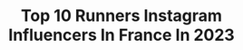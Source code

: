 ---
title: Top 10 Runners Instagram Influencers In France In 2023
description: >-
  Find top runners Instagram influencers in France in 2023. Most popular hashtags: #trailrunning #running #trail.
platform: Instagram
hits: 170
text_top: Analyze the best Instagram influencers on inBeat.
text_bottom: Our database holds 170 Instagram influencers like this in France for you to connect with.
profiles:
  - username: "sarahonthegoo"
    fullname: >-
      Sarah G. Francis
    bio: >-
      ⚙️ Electromechanical Engineer 🏍 Biker 🚎 VW Community 🧗‍♀️ Climber 🏊🏼‍♀️ Swimmer 🏃🏼‍♀️ Runner 🏕 Dite Ourson Complaisant☩ 🇱🇧 Dream it. Plan it. Do it.
    location: "France"
    followers: 2599
    engagement: 2883
    commentsToLikes: 0.151377
    id: ckf5vgt9dojx60j2308y28xod
    verified: false
    hashtags: "#campfire, #lakeview, #mountainviews, #sunsetrays"
  - username: "icekream"
    fullname: >-
      icekream
    bio: >-
      WATCH MY NEW VIDEO ‘RUNNERS PACE’ OUT NOW 🏃🏿‍♂️🏃🏻🏃🏽‍♀️🏃🏼‍♀️🏃🏾🏃🏾‍♀️🥶
    location: "France"
    followers: 6469
    engagement: 810
    commentsToLikes: 0.156776
    id: ck6ty7xic264j0j71n6yhmm26
    verified: false
    hashtags: "#georgefloyd, #blm, #icekream, #mosella"
  - username: "frangibar"
    fullname: >-
      Fran / Ultra Runner
    bio: >-
      Ultra Runner 🏃‍♀️Traveller Mom x 5- Sitges🇪🇸 ❤️💍@ian.morgan 🔸17 Ultras +50 🔸30 Countries ✈️ @mujeresalcerro @ultraxco @sequentworld
    location: "France"
    followers: 50714
    engagement: 419
    commentsToLikes: 0.086313
    id: ck0vxa36mxwuk0i19humtavmp
    verified: false
    hashtags: "#amocorrer, #compressport, #runninggirl, #sitgesanytime"
  - username: "math_uwg"
    fullname: >-
      ᴍᴀᴛʜ 🦂
    bio: >-
      30 | Trail Runner 🏔 📍#Marseille ☀️ 🔶 Strava : Math Upperwestguys Contact : leglise.mathieu@gmail.com Founder of @upperwestguys 💯
    location: "France"
    followers: 25296
    engagement: 878
    commentsToLikes: 0.004838
    id: ck8t61e7zbw8l0j78wod41y9o
    verified: false
    hashtags: "#men, #marseille, #outfit, #running"
  - username: "morganesoucramanienoff"
    fullname: >-
      M O ☀️ (pour les intimes)
    bio: >-
      🇷🇪 Miss Reunion 2018 🇫🇷 Runner up @missfranceoff 2019 🌋 Proud islander 📩 soucramanien.morgane@gmail.com Lifestyle, travel, food, fashion and more.. ✨
    location: "France"
    followers: 43355
    engagement: 507
    commentsToLikes: 0.031700
    id: ck0vuzi0emuqe0i1927wf9035
    verified: true
    hashtags: "#fashion, #goodvibes, #mode, #reunionisland"
  - username: "monicaplaza"
    fullname: >-
      🇧🇷🇦🇺Monica | Sporty Lifestyle
    bio: >-
      🏃🏻‍♀️Health-Conscious Runner ☀️ Beach | Trips | Girly 🌻Just smile! 💪Ambassador @virginactiveaustralia 📍Sydney, Australia 📩hello@monicaplaza.info
    location: "France"
    followers: 43244
    engagement: 136
    commentsToLikes: 0.076492
    id: ck8t8p0whl7m70j781swxjr6z
    verified: false
    hashtags: "#discipline, #nonalcoholic, #coachmonica, #wee"
  - username: "mohamadsadafi"
    fullname: >-
      Mohamad (Mehr) Sadafi
    bio: >-
      مربی عالی بدنساز از آکادمی ملی المپیک Ultra trail runner - I❤️100km- Endurance run coach snowboard instrctr
    location: "France"
    followers: 4989
    engagement: 2257
    commentsToLikes: 0.057508
    id: ck14louq7vqrz0i19x09w6p26
    verified: false
    hashtags: "#run, #ultratrail, #ultrairan, #iranianultratrailrunners"
  - username: "cami.garcete"
    fullname: >-
      Miss Ultranational Paraguay🇵🇾
    bio: >-
      •MISS ULTRANATIONAL 2ND RUNNER UP👑 •PRINCESA ADOLESCENTE PARAGUAY 2019👑 •BELLEZA ADOLESCENTE SAN LORENZO 2019👑 •MISS TEEN INTERNATIONAL PARAGUAY 2018👑
    location: "France"
    followers: 10251
    engagement: 997
    commentsToLikes: 0.026590
    id: ck0uaqnsvcxrl0i19yfdx9r9t
    verified: false
    hashtags: ""
  - username: "lilyonthemove"
    fullname: >-
      Lily | ADVENTURE FITNESS
    bio: >-
      Runner | Adventurer | Creator | Photographer PT, M.Sc.- Ortho & Sports Med Creating from in front & behind 📷 EN|FR
    location: "France"
    followers: 2876
    engagement: 2025
    commentsToLikes: 0.053379
    id: ck5hmf4r7lu4p0i11pahq0cw1
    verified: false
    hashtags: "#paysageqc, #idhikethat, #qu, #runningcommunity"
  - username: "simply.xola"
    fullname: >-
      Vanessa Xola Donkor
    bio: >-
      @queenveebeauty_ @shopqvb @queenshavengh @styledbyxola Miss Malaika GH 2017- 1st Runner Up 👑 Link to my YouTube channel ⤵️
    location: "France"
    followers: 17202
    engagement: 372
    commentsToLikes: 0.039851
    id: ck55ng9fw65eh0i11ic3wuxai
    verified: false
    hashtags: "#linkinbio, #youtuberinghana, #contentcreator, #youtuber"
---